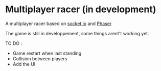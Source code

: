 # Multiplayer racer (in development)

A multiplayer racer based on [socket.io](http://socket.io/) and [Phaser](http://phaser.io/)

The game is still in developpement, some things arent't working yet.


TO DO :

- Game restart when last standing
- Collision between players
- Add the UI
